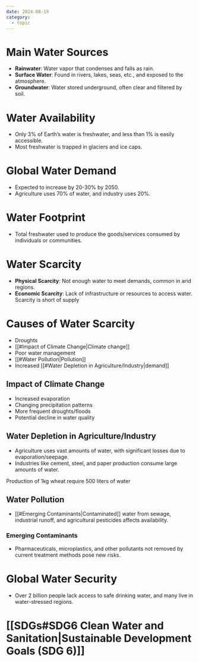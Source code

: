 ```yaml
---
date: 2024-08-19
category:
  - topic
---
```

# Main Water Sources 
- **Rainwater**: Water vapor that condenses and falls as rain.
- **Surface Water**: Found in rivers, lakes, seas, etc., and exposed to the atmosphere.
- **Groundwater**: Water stored underground, often clear and filtered by soil.
# Water Availability
- Only 3% of Earth’s water is freshwater, and less than 1% is easily accessible.
- Most freshwater is trapped in glaciers and ice caps.
# Global Water Demand
- Expected to increase by 20-30% by 2050.
- Agriculture uses 70% of water, and industry uses 20%.
# Water Footprint
- Total freshwater used to produce the goods/services consumed by individuals or communities.
# Water Scarcity
- **Physical Scarcity**: Not enough water to meet demands, common in arid regions. 
- **Economic Scarcity**: Lack of infrastructure or resources to access water.
  Scarcity is short of supply
# Causes of Water Scarcity
- Droughts 
- [[#Impact of Climate Change|Climate change]]
- Poor water management
- [[#Water Pollution|Pollution]]
- Increased [[#Water Depletion in Agriculture/Industry|demand]]
## Impact of Climate Change
- Increased evaporation
- Changing precipitation patterns
- More frequent droughts/floods
- Potential decline in water quality
## Water Depletion in Agriculture/Industry
- Agriculture uses vast amounts of water, with significant losses due to evaporation/seepage.
- Industries like cement, steel, and paper production consume large amounts of water.

Production of 1kg wheat require 500 liters of water
## Water Pollution
- [[#Emerging Contaminants|Contaminated]] water from sewage, industrial runoff, and agricultural pesticides affects availability.
### Emerging Contaminants
- Pharmaceuticals, microplastics, and other pollutants not removed by current treatment methods pose new risks.
# Global Water Security
  - Over 2 billion people lack access to safe drinking water, and many live in water-stressed regions.
# [[SDGs#SDG6 Clean Water and Sanitation|Sustainable Development Goals (SDG 6)]]